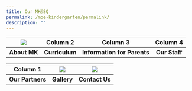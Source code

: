 ```yaml
---
title: Our MK@SQ
permalink: /moe-kindergarten/permalink/
description: ""
---
```

| ![](/images/About%20Us.ico) | Column 2 | Column 3 |Column 4 |
| :--------: | :--------: | :--------: | :--------: |
| **About MK**     | **Curriculum**     | **Information for Parents**     | **Our Staff**     |

| Column 1 | ![](/images/Gallery.ico) | ![](/images/Contact%20Us2.ico) |
| :--------: | :--------: | :--------: |
| **Our Partners**     | **Gallery**     | **Contact Us**     |